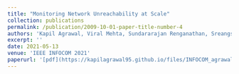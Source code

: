 ```yaml
---
title: "Monitoring Network Unreachability at Scale"
collection: publications
permalink: /publication/2009-10-01-paper-title-number-4
authors: 'Kapil Agrawal, Viral Mehta, Sundararajan Renganathan, Sreangsu Acharyya, Venkat Padmanabhan, Chakri Kotipalli, Liting Zhao'
excerpt: ''
date: 2021-05-13
venue: 'IEEE INFOCOM 2021'
paperurl: '[pdf](https://kapilagrawal95.github.io/files/INFOCOM_agrawal.pdf)'
---
```



